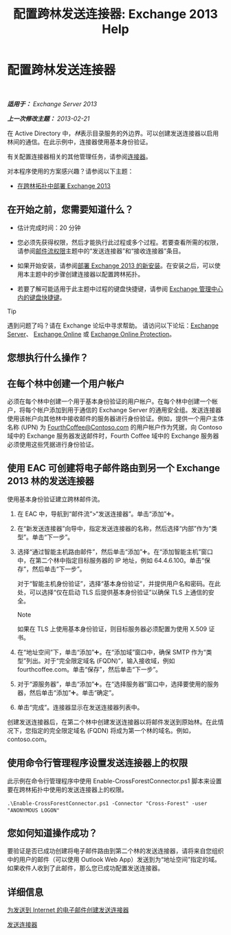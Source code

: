 ﻿---
title: '配置跨林发送连接器: Exchange 2013 Help'
TOCTitle: 配置跨林发送连接器
ms:assetid: 7840d172-071e-4f13-9379-2fe1eee1a7cc
ms:mtpsurl: https://technet.microsoft.com/zh-cn/library/JJ945053(v=EXCHG.150)
ms:contentKeyID: 52061516
ms.date: 01/11/2018
mtps_version: v=EXCHG.150
ms.translationtype: HT
---

# 配置跨林发送连接器

 

_**适用于：** Exchange Server 2013_

_**上一次修改主题：** 2013-02-21_

在 Active Directory 中，*林*表示目录服务的外边界。可以创建发送连接器以启用林间的通信。在此示例中，连接器使用基本身份验证。

有关配置连接器相关的其他管理任务，请参阅[连接器](connectors-exchange-2013-help.md)。

对本程序使用的方案感兴趣？请参阅以下主题：

  - [在跨林拓扑中部署 Exchange 2013](deploy-exchange-2013-in-a-cross-forest-topology-exchange-2013-help.md)

## 在开始之前，您需要知道什么？

  - 估计完成时间：20 分钟

  - 您必须先获得权限，然后才能执行此过程或多个过程。若要查看所需的权限，请参阅[邮件流权限](mail-flow-permissions-exchange-2013-help.md)主题中的“发送连接器”和“接收连接器”条目。

  - 如果开始安装，请参阅[部署 Exchange 2013 的新安装](deploy-a-new-installation-of-exchange-2013-exchange-2013-help.md)。在安装之后，可以使用本主题中的步骤创建连接器以配置跨林拓扑。

  - 若要了解可能适用于此主题中过程的键盘快捷键，请参阅 [Exchange 管理中心内的键盘快捷键](keyboard-shortcuts-in-the-exchange-admin-center-exchange-online-protection-help.md)。

> [!tip]
> 遇到问题了吗？请在 Exchange 论坛中寻求帮助。 请访问以下论坛：<a href="https://go.microsoft.com/fwlink/p/?linkid=60612">Exchange Server</a>、 <a href="https://go.microsoft.com/fwlink/p/?linkid=267542">Exchange Online</a> 或 <a href="https://go.microsoft.com/fwlink/p/?linkid=285351">Exchange Online Protection</a>。


## 您想执行什么操作？

## 在每个林中创建一个用户帐户

必须在每个林中创建一个用于基本身份验证的用户帐户。在每个林中创建一个帐户，将每个帐户添加到用于通信的 Exchange Server 的通用安全组。发送连接器使用该帐户向其他林中接收邮件的服务器进行身份验证。例如，提供一个用户主体名称 (UPN) 为 FourthCoffee@Contoso.com 的用户帐户作为凭据，向 Contoso 域中的 Exchange 服务器发送邮件时，Fourth Coffee 域中的 Exchange 服务器必须使用这些凭据进行身份验证。

## 使用 EAC 可创建将电子邮件路由到另一个 Exchange 2013 林的发送连接器

使用基本身份验证建立跨林邮件流。

1.  在 EAC 中，导航到“邮件流”\>“发送连接器”。单击“添加”![添加图标](images/JJ218640.c1e75329-d6d7-4073-a27d-498590bbb558(EXCHG.150).gif "添加图标")。

2.  在“新发送连接器”向导中，指定发送连接器的名称，然后选择“内部”作为“类型”。单击“下一步”。

3.  选择“通过智能主机路由邮件”，然后单击“添加”![添加图标](images/JJ218640.c1e75329-d6d7-4073-a27d-498590bbb558(EXCHG.150).gif "添加图标")。在“添加智能主机”窗口中，在第二个林中指定目标服务器的 IP 地址，例如 64.4.6.100。单击“保存”，然后单击“下一步”。
    
    对于“智能主机身份验证”，选择“基本身份验证”，并提供用户名和密码。在此处，可以选择“仅在启动 TLS 后提供基本身份验证”以确保 TLS 上通信的安全。
    
    > [!NOTE]
    > 如果在 TLS 上使用基本身份验证，则目标服务器必须配置为使用 X.509 证书。


4.  在“地址空间”下，单击“添加”![添加图标](images/JJ218640.c1e75329-d6d7-4073-a27d-498590bbb558(EXCHG.150).gif "添加图标")。在“添加域”窗口中，确保 SMTP 作为“类型”列出。对于“完全限定域名 (FQDN)”，输入接收域，例如 fourthcoffee.com。单击“保存”，然后单击“下一步”。

5.  对于“源服务器”，单击“添加”![添加图标](images/JJ218640.c1e75329-d6d7-4073-a27d-498590bbb558(EXCHG.150).gif "添加图标")。在“选择服务器”窗口中，选择要使用的服务器，然后单击“添加”![添加图标](images/JJ218640.c1e75329-d6d7-4073-a27d-498590bbb558(EXCHG.150).gif "添加图标")。单击“确定”。

6.  单击“完成”。连接器显示在发送连接器列表中。

创建发送连接器后，在第二个林中创建发送连接器以将邮件发送到原始林。在此情况下，您指定的完全限定域名 (FQDN) 将成为第一个林的域名。例如，contoso.com。

## 使用命令行管理程序设置发送连接器上的权限

此示例在命令行管理程序中使用 Enable-CrossForestConnector.ps1 脚本来设置要在跨林拓扑中使用的发送连接器上的权限。

    .\Enable-CrossForestConnector.ps1 -Connector "Cross-Forest" -user "ANONYMOUS LOGON"

## 您如何知道操作成功？

要验证是否已成功创建将电子邮件路由到第二个林的发送连接器，请将来自您组织中的用户的邮件（可以使用 Outlook Web App）发送到为“地址空间”指定的域。如果收件人收到了此邮件，那么您已成功配置发送连接器。

## 详细信息

[为发送到 Internet 的电子邮件创建发送连接器](create-a-send-connector-for-email-sent-to-the-internet-exchange-2013-help.md)

[发送连接器](send-connectors-exchange-2013-help.md)

